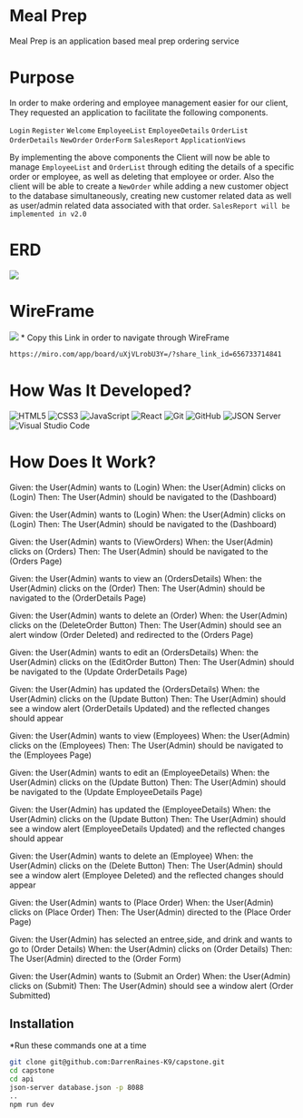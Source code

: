 # Meal Prep

Meal Prep is an application based meal prep ordering service

# Purpose 

In order to make ordering and employee management easier for our client, They requested an application to facilitate the following components. 

`Login`
`Register`
`Welcome`
`EmployeeList`
`EmployeeDetails`
`OrderList`
`OrderDetails`
`NewOrder`
`OrderForm`
`SalesReport`
`ApplicationViews`

By implementing the above components the Client will now be able to manage `EmployeeList` and `OrderList` through editing the details of a specific order or employee, as well as deleting that employee or order. Also the client will be able to create a `NewOrder` while adding a new customer object to the database simultaneously, creating new customer related data as well as user/admin related data associated with that order. `SalesReport will be implemented in v2.0 ` 

# ERD
<img src="public/screenshots/Screenshot 2025-02-13 at 1.07.34 PM.png">

# WireFrame
<img src="public/screenshots/Screenshot 2025-02-13 at 12.58.15 PM.png">
* Copy this Link in order to navigate through WireFrame

```sh
https://miro.com/app/board/uXjVLrobU3Y=/?share_link_id=656733714841
```

# How Was It Developed?

![HTML5](https://img.shields.io/badge/html5%20-%23E34F26.svg?&style=for-the-badge&logo=html5&logoColor=white) ![CSS3](https://img.shields.io/badge/css3%20-%231572B6.svg?&style=for-the-badge&logo=css3&logoColor=white) ![JavaScript](https://img.shields.io/badge/javascript%20-%23323330.svg?&style=for-the-badge&logo=javascript&logoColor=%23F7DF1E) ![React](https://img.shields.io/badge/react%20-%2320232a.svg?&style=for-the-badge&logo=react&logoColor=%2361DAFB) ![Git](https://img.shields.io/badge/git%20-%23F05033.svg?&style=for-the-badge&logo=git&logoColor=white) ![GitHub](https://img.shields.io/badge/github%20-%23121011.svg?&style=for-the-badge&logo=github&logoColor=white) ![JSON Server](https://img.shields.io/badge/JSON_Server%20-%232a2e2a.svg?&style=for-the-badge&logo=JSON&logoColor=white) ![Visual Studio Code](https://img.shields.io/badge/VSCode%20-%23007ACC.svg?&style=for-the-badge&logo=visual-studio-code&logoColor=white)

# How Does It Work?

Given: the User(Admin) wants to (Login)
When: the User(Admin) clicks on (Login)
Then: The User(Admin) should be navigated to the (Dashboard)

Given: the User(Admin) wants to (Login)
When: the User(Admin) clicks on (Login)
Then: The User(Admin) should be navigated to the (Dashboard)

Given: the User(Admin) wants to (ViewOrders)
When: the User(Admin) clicks on (Orders)
Then: The User(Admin) should be navigated to the (Orders Page)

Given: the User(Admin) wants to view an (OrdersDetails)
When: the User(Admin) clicks on the  (Order)
Then: The User(Admin) should be navigated to the (OrderDetails Page)

Given: the User(Admin) wants to delete an (Order)
When: the User(Admin) clicks  on the (DeleteOrder Button)
Then: The User(Admin) should see an alert window (Order Deleted) and redirected to the (Orders Page)

Given: the User(Admin) wants to edit an (OrdersDetails)
When: the User(Admin) clicks on the  (EditOrder Button)
Then: The User(Admin) should be navigated to the (Update OrderDetails Page)

Given: the User(Admin) has updated the (OrdersDetails)
When: the User(Admin) clicks on the  (Update Button)
Then: The User(Admin) should see a window alert (OrderDetails Updated) and the reflected changes should appear 

Given: the User(Admin) wants to view (Employees)
When: the User(Admin) clicks on the (Employees)
Then: The User(Admin) should be navigated to the (Employees Page)

Given: the User(Admin) wants to edit an (EmployeeDetails)
When: the User(Admin) clicks on the  (Update Button)
Then: The User(Admin) should be navigated to the (Update EmployeeDetails Page)

Given: the User(Admin) has updated the (EmployeeDetails)
When: the User(Admin) clicks on the  (Update Button)
Then: The User(Admin) should see a window alert (EmployeeDetails Updated) and the reflected changes should appear 

Given: the User(Admin) wants to delete an (Employee)
When: the User(Admin) clicks on the  (Delete Button)
Then: The User(Admin) should see a window alert (Employee Deleted) and the reflected changes should appear 

Given: the User(Admin) wants to (Place Order)
When: the User(Admin) clicks on (Place Order)
Then: The User(Admin) directed to the (Place Order Page)

Given: the User(Admin) has selected an entree,side, and drink and wants to go to (Order Details)
When: the User(Admin) clicks on (Order Details)
Then: The User(Admin) directed to the (Order Form)

Given: the User(Admin) wants to (Submit an Order)
When: the User(Admin) clicks on (Submit)
Then: The User(Admin) should see a window alert (Order Submitted)

## Installation
*Run these commands one at a time 

```sh
git clone git@github.com:DarrenRaines-K9/capstone.git
cd capstone
cd api 
json-server database.json -p 8088
..
npm run dev
```




